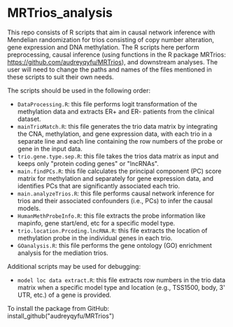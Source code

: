 # MRTrios_analysis
This repo consists of R scripts that aim in causal network inference with Mendelian randomization for trios consisting of copy number alteration, gene expression and DNA methylation.  The R scripts here perform preprocessing, causal inference (using functions in the R package MRTrios: https://github.com/audreyqyfu/MRTrios), and downstream analyses. The user will need to change the paths and names of the files mentioned in these scripts to suit their own needs.

The scripts should be used in the following order:

- `DataProcessing.R`: this file performs logit transformation of the methylation data and extracts ER+ and ER- patients from the clinical dataset.    
- `mainTrioMatch.R`: this file generates the trio data matrix by integrating the CNA, methylation, and gene expression data, with each trio in a separate line and each line containing the row numbers of the probe or gene in the input data.
- `trio.gene.type.sep.R`: this file takes the trios data matrix as input and keeps only "protein coding genes" or "lncRNAs".
- `main.findPCs.R`: this file calculates the principal component (PC) score matrix for methylation and separately for gene expression data, and identifies PCs that are significantly associated each trio.    
- `main.analyzeTrios.R`: this file performs causal network inference for trios and their associated confounders (i.e., PCs) to infer the causal models.   
- `HumanMethProbeInfo.R`: this file extracts the probe information like mapinfo, gene start/end, etc for a specific model type.
- `trio.location.Prcoding.lncRNA.R`: this file extracts the location of methylation probe in the individual genes in each trio.   
- `GOanalysis.R`: this file performs the gene ontology (GO) enrichment analysis for the mediation trios.    

Additional scripts may be used for debugging:
- `model loc data extract.R`: this file extracts row numbers in the trio data matrix when a specific model type and location (e.g., TSS1500, body, 3' UTR, etc.) of a gene is provided.

To install the package from GitHub:    
    install_github("audreyqyfu/MRTrios")
  
